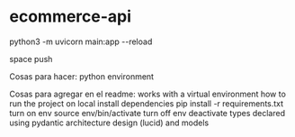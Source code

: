 # ecommerce-api

python3 -m uvicorn main:app --reload

space push

Cosas para hacer:
    python environment

Cosas para agregar en el readme:
    works with a virtual environment
    how to run the project on local
        install dependencies
            pip install -r requirements.txt
        turn on env
            source env/bin/activate
        turn off env
            deactivate
    types declared using pydantic
    architecture design (lucid) and models
